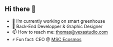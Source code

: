 ## Hi there 👋

- 🌱 I’m currently working on smart greenhouse
- 💬 Back-End Developper & Graphic Designer
- 📫 How to reach me: thomas@vexastudio.com
- ⚡ Fun fact: CEO @ [MSC Ecosmos](https://msc.vexa.agency/)
<!--


- 🔭 I’m currently working on ...
- 🌱 I’m currently learning ...
- 👯 I’m looking to collaborate on ...
- 🤔 I’m looking for help with ...
- 💬 Ask me about ...
- 📫 How to reach me: ...
- 😄 Pronouns: ...
- ⚡ Fun fact: ...
-->
